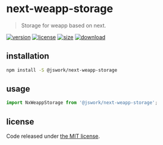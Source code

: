 # next-weapp-storage
> Storage for weapp based on next.

[![version][version-image]][version-url]
[![license][license-image]][license-url]
[![size][size-image]][size-url]
[![download][download-image]][download-url]

## installation
```bash
npm install -S @jswork/next-weapp-storage
```

## usage
```js
import NxWeappStorage from '@jswork/next-weapp-storage';
```

## license
Code released under [the MIT license](https://github.com/afeiship/next-weapp-storage/blob/master/LICENSE.txt).

[version-image]: https://img.shields.io/npm/v/@jswork/next-weapp-storage
[version-url]: https://npmjs.org/package/@jswork/next-weapp-storage

[license-image]: https://img.shields.io/npm/l/@jswork/next-weapp-storage
[license-url]: https://github.com/afeiship/next-weapp-storage/blob/master/LICENSE.txt

[size-image]: https://img.shields.io/bundlephobia/minzip/@jswork/next-weapp-storage
[size-url]: https://github.com/afeiship/next-weapp-storage/blob/master/dist/next-weapp-storage.min.js

[download-image]: https://img.shields.io/npm/dm/@jswork/next-weapp-storage
[download-url]: https://www.npmjs.com/package/@jswork/next-weapp-storage

